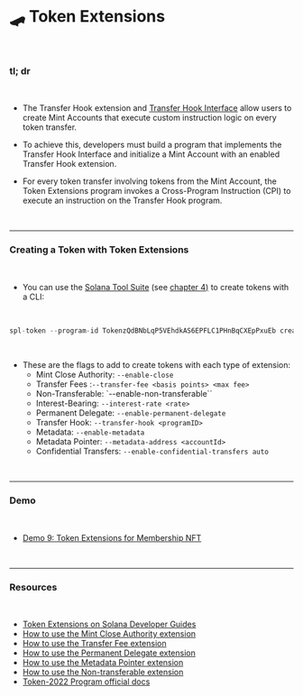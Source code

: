 # 🛹 Token Extensions 

<br>

### tl; dr

<br>


* The Transfer Hook extension and [Transfer Hook Interface](https://github.com/solana-labs/solana-program-library/tree/master/token/transfer-hook/interface) allow users to create Mint Accounts that execute custom instruction logic on every token transfer.

* To achieve this, developers must build a program that implements the Transfer Hook Interface and initialize a Mint Account with an enabled Transfer Hook extension.

* For every token transfer involving tokens from the Mint Account, the Token Extensions program invokes a Cross-Program Instruction (CPI) to execute an instruction on the Transfer Hook program.


<br>

---

### Creating a Token with Token Extensions

<br>

*  You can use the [Solana Tool Suite](https://docs.solanalabs.com/cli/install) (see [chapter 4)](04_spl_tokens.md) to create tokens with a CLI:

<br>

```rust
spl-token --program-id TokenzQdBNbLqP5VEhdkAS6EPFLC1PHnBqCXEpPxuEb create-token <extension flags>
```

<br>

* These are the flags to add to create tokens with each type of extension:
    - Mint Close Authority: `--enable-close`
    - Transfer Fees	:`--transfer-fee <basis points> <max fee>`
    - Non-Transferable:	`--enable-non-transferable``
    - Interest-Bearing:	`--interest-rate <rate>`
    - Permanent Delegate:	`--enable-permanent-delegate`
    - Transfer Hook:	`--transfer-hook <programID>`
    - Metadata:	`--enable-metadata`
    - Metadata Pointer:	`--metadata-address <accountId>`
    - Confidential Transfers:	`--enable-confidential-transfers auto`

<br>

---

### Demo

<br>

* [Demo 9: Token Extensions for Membership NFT](https://github.com/urani-labs/solana-dev-onboarding-rs/tree/main/demos/backend/09_token_extensions)

<br>

---

### Resources

<br>


* [Token Extensions on Solana Developer Guides](https://www.youtube.com/playlist?list=PLilwLeBwGuK6imBuGLSLmzMEyj6yVHGDO)
* [How to use the Mint Close Authority extension](https://solana.com/developers/guides/token-extensions/mint-close-authority)
* [How to use the Transfer Fee extension](https://solana.com/developers/guides/token-extensions/transfer-fee)
* [How to use the Permanent Delegate extension](https://solana.com/developers/guides/token-extensions/interest-bearing-tokens)
* [How to use the Metadata Pointer extension](https://solana.com/developers/guides/token-extensions/metadata-pointer)
* [How to use the Non-transferable extension](https://solana.com/developers/guides/token-extensions/non-transferable)
* [Token-2022 Program official docs](https://spl.solana.com/token-2022)